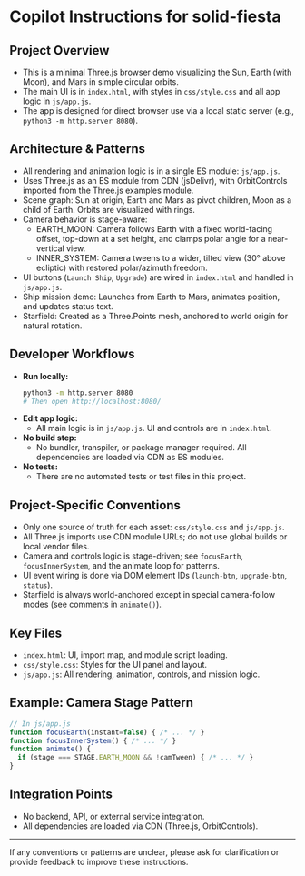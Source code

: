 # Copilot Instructions for solid-fiesta

## Project Overview
- This is a minimal Three.js browser demo visualizing the Sun, Earth (with Moon), and Mars in simple circular orbits.
- The main UI is in `index.html`, with styles in `css/style.css` and all app logic in `js/app.js`.
- The app is designed for direct browser use via a local static server (e.g., `python3 -m http.server 8080`).

## Architecture & Patterns
- All rendering and animation logic is in a single ES module: `js/app.js`.
- Uses Three.js as an ES module from CDN (jsDelivr), with OrbitControls imported from the Three.js examples module.
- Scene graph: Sun at origin, Earth and Mars as pivot children, Moon as a child of Earth. Orbits are visualized with rings.
- Camera behavior is stage-aware:
  - EARTH_MOON: Camera follows Earth with a fixed world-facing offset, top-down at a set height, and clamps polar angle for a near-vertical view.
  - INNER_SYSTEM: Camera tweens to a wider, tilted view (30° above ecliptic) with restored polar/azimuth freedom.
- UI buttons (`Launch Ship`, `Upgrade`) are wired in `index.html` and handled in `js/app.js`.
- Ship mission demo: Launches from Earth to Mars, animates position, and updates status text.
- Starfield: Created as a Three.Points mesh, anchored to world origin for natural rotation.

## Developer Workflows
- **Run locally:**
  ```bash
  python3 -m http.server 8080
  # Then open http://localhost:8080/
  ```
- **Edit app logic:**
  - All main logic is in `js/app.js`. UI and controls are in `index.html`.
- **No build step:**
  - No bundler, transpiler, or package manager required. All dependencies are loaded via CDN as ES modules.
- **No tests:**
  - There are no automated tests or test files in this project.

## Project-Specific Conventions
- Only one source of truth for each asset: `css/style.css` and `js/app.js`.
- All Three.js imports use CDN module URLs; do not use global builds or local vendor files.
- Camera and controls logic is stage-driven; see `focusEarth`, `focusInnerSystem`, and the animate loop for patterns.
- UI event wiring is done via DOM element IDs (`launch-btn`, `upgrade-btn`, `status`).
- Starfield is always world-anchored except in special camera-follow modes (see comments in `animate()`).

## Key Files
- `index.html`: UI, import map, and module script loading.
- `css/style.css`: Styles for the UI panel and layout.
- `js/app.js`: All rendering, animation, controls, and mission logic.

## Example: Camera Stage Pattern
```js
// In js/app.js
function focusEarth(instant=false) { /* ... */ }
function focusInnerSystem() { /* ... */ }
function animate() {
  if (stage === STAGE.EARTH_MOON && !camTween) { /* ... */ }
}
```

## Integration Points
- No backend, API, or external service integration.
- All dependencies are loaded via CDN (Three.js, OrbitControls).

---

If any conventions or patterns are unclear, please ask for clarification or provide feedback to improve these instructions.
